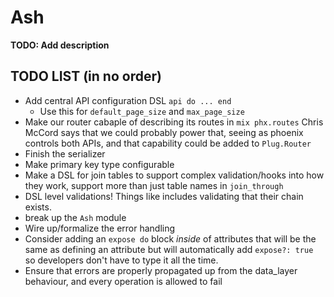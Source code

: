 # Ash

**TODO: Add description**

## TODO LIST (in no order)

* Add central API configuration DSL `api do ... end`
  * Use this for `default_page_size` and `max_page_size`
* Make our router cabaple of describing its routes in `mix phx.routes` Chris McCord says that we could probably power that, seeing as phoenix controls both APIs, and that capability could be added to `Plug.Router`
* Finish the serializer
* Make primary key type configurable
* Make a DSL for join tables to support complex validation/hooks into how they work, support more than just table names in `join_through`
* DSL level validations! Things like includes validating that their chain exists.
* break up the `Ash` module
* Wire up/formalize the error handling
* Consider adding an `expose do` block *inside* of attributes that will be the same as defining an attribute but will automatically add `expose?: true` so developers don't have to type it all the time.
* Ensure that errors are properly propagated up from the data_layer behaviour, and every operation is allowed to fail